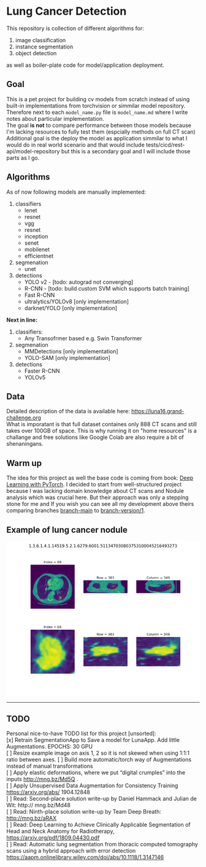 # Lung Cancer Detection
This repository is collection of different algorithms for:  
1. image classification  
1. instance segmentation
1. object detection  

as well as boiler-plate code for model/application deployment. 

## Goal
This is a pet project for building cv models from scratch instead of using built-in implementations from torchvision or simmilar model repository. Therefore next to each `model_name.py` file is `model_name.md` where I write notes about particular implementation.  
The goal **is not** to compare performance between those models because I'm lacking resources to fully test them (espcially methods on full CT scan)  
Additional goal is the deploy the model as application simmilar to what I would do in real world scenario and that would include tests/cicd/rest-api/model-repository but this is a secondary goal and I will include those parts as I go. 

## Algorithms
As of now following models are manually implemented:
1. classifiers
    - lenet
    - resnet
    - vgg
    - resnet
    - inception
    - senet
    - mobilenet
    - efficientnet
1. segmenation
    - unet
1. detections
    - YOLO v2 - [todo: autograd not converging]
    - R-CNN - [todo: build custom SVM which supports batch training]
    - Fast R-CNN
    - ultralytics/YOLOv8 [only implementation]
    - darknet/YOLO [only implementation]

**Next in line:**
1. classifiers:
    - Any Transofrmer based e.g. Swin Transformer
1. segmenation
    - MMDetections [only implementation]
    - YOLO-SAM [only implementation]
1. detections
    - Faster R-CNN
    - YOLOv5

## Data
Detailed description of the data is available here: https://luna16.grand-challenge.org  
What is imporatant is that full dataset containes only 888 CT scans and still takes over 100GB of space. This is why running it on "home resources" is a challange and free solutions like Google Colab are also require a bit of shenaningans. 

## Warm up
The idea for this project as well the base code is coming from book: [Deep Learning with PyTorch](https://www.manning.com/books/deep-learning-with-pytorch). I decided to start from well-structured project because I was lacking domain knowledge about CT scans and Nodule analysis which was crucial here. But their approach was only a stepping stone for me and If you wish you can see all my development above theirs comparing branches [branch-main](https://gitlab.com/ml.konopelski/lung_cancer_detection/-/tree/main) to [branch-version/1](https://gitlab.com/ml.konopelski/lung_cancer_detection/-/tree/version/1). 

## Example of lung cancer nodule
![alt text](resources/example_detection.png "Example")

  
-----
## TODO
Personal nice-to-have TODO list for this project [unsorted]:  
[x] Retrain SegmentationApp to Save a model for LunaApp. Add little Augmentations. EPOCHS: 30 GPU  
[ ] Resize example image on axis 1, 2 so it is not skewed when using 1:1:1 ratio between axes.
[ ] Build more automatic/torch way of Augmentations instead of manual transformations  
[ ] Apply elastic deformations, where we put “digital crumples” into the inputs http://mng.bz/Md5Q .  
[ ] Apply Unsupervised Data Augmentation for Consistency Training https://arxiv.org/abs/ 1904.12848  
[ ] Read: Second-place solution write-up by Daniel Hammack and Julian de Wit: http:// mng.bz/Md48  
[ ] Read: Ninth-place solution write-up by Team Deep Breath: http://mng.bz/aRAX  
[ ] Read: Deep Learning to Achieve Clinically Applicable Segmentation of Head and Neck Anatomy for Radiotherapy, https://arxiv.org/pdf/1809.04430.pdf  
[ ] Read: Automatic lung segmentation from thoracic computed tomography scans using a hybrid approach with error detection https://aapm.onlinelibrary.wiley.com/doi/abs/10.1118/1.3147146